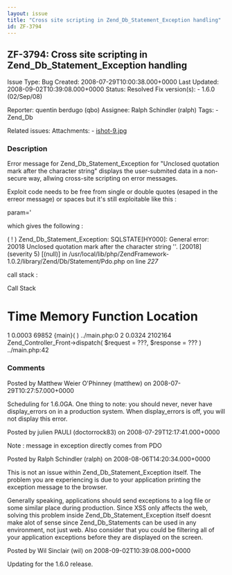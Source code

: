 ```yaml
---
layout: issue
title: "Cross site scripting in Zend_Db_Statement_Exception handling"
id: ZF-3794
---
```


ZF-3794: Cross site scripting in Zend\_Db\_Statement\_Exception handling
------------------------------------------------------------------------

 Issue Type: Bug Created: 2008-07-29T10:00:38.000+0000 Last Updated: 2008-09-02T10:39:08.000+0000 Status: Resolved Fix version(s): - 1.6.0 (02/Sep/08)
 
 Reporter:  quentin berdugo (qbo)  Assignee:  Ralph Schindler (ralph)  Tags: - Zend\_Db
 
 Related issues: 
 Attachments: - [ishot-9.jpg](/issues/secure/attachment/11441/ishot-9.jpg)
 
### Description

Error message for Zend\_Db\_Statement\_Exception for "Unclosed quotation mark after the character string" displays the user-submited data in a non-secure way, allwing cross-site scripting on error messages.

Exploit code needs to be free from single or double quotes (esaped in the erreor message) or spaces but it's still exploitable like this :

param='

which gives the following :

( ! ) Zend\_Db\_Statement\_Exception: SQLSTATE[HY000]: General error: 20018 Unclosed quotation mark after the character string ''. [20018] (severity 5) [(null)] in /usr/local/lib/php/ZendFramework-1.0.2/library/Zend/Db/Statement/Pdo.php on line _227_

call stack :

Call Stack

Time Memory Function Location
=============================

1 0.0003 69852 {main}( ) ../main.php:0 2 0.0324 2102164 Zend\_Controller\_Front->dispatch( $request = ???, $response = ??? ) ../main.php:42

 

 

### Comments

Posted by Matthew Weier O'Phinney (matthew) on 2008-07-29T10:27:57.000+0000

Scheduling for 1.6.0GA. One thing to note: you should never, never have display\_errors on in a production system. When display\_errors is off, you will not display this error.

 

 

Posted by julien PAULI (doctorrock83) on 2008-07-29T12:17:41.000+0000

Note : message in exception directly comes from PDO

 

 

Posted by Ralph Schindler (ralph) on 2008-08-06T14:20:34.000+0000

This is not an issue within Zend\_Db\_Statement\_Exception itself. The problem you are experiencing is due to your application printing the exception message to the browser.

Generally speaking, applications should send exceptions to a log file or some similar place during production. Since XSS only affects the web, solving this problem inside Zend\_Db\_Statement\_Exception itself doesnt make alot of sense since Zend\_Db\_Statements can be used in any environment, not just web. Also consider that you could be filtering all of your application exceptions before they are displayed on the screen.

 

 

Posted by Wil Sinclair (wil) on 2008-09-02T10:39:08.000+0000

Updating for the 1.6.0 release.

 

 